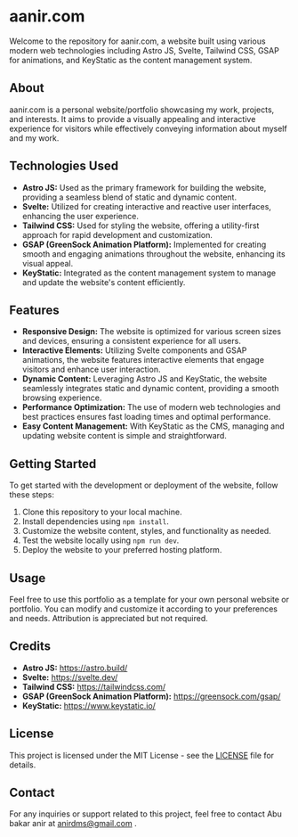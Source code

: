 # aanir.com

Welcome to the repository for aanir.com, a website built using various modern web technologies including Astro JS, Svelte, Tailwind CSS, GSAP for animations, and KeyStatic as the content management system.

## About

aanir.com is a personal website/portfolio showcasing my work, projects, and interests. It aims to provide a visually appealing and interactive experience for visitors while effectively conveying information about myself and my work.

## Technologies Used

- **Astro JS:** Used as the primary framework for building the website, providing a seamless blend of static and dynamic content.
- **Svelte:** Utilized for creating interactive and reactive user interfaces, enhancing the user experience.
- **Tailwind CSS:** Used for styling the website, offering a utility-first approach for rapid development and customization.
- **GSAP (GreenSock Animation Platform):** Implemented for creating smooth and engaging animations throughout the website, enhancing its visual appeal.
- **KeyStatic:** Integrated as the content management system to manage and update the website's content efficiently.

## Features

- **Responsive Design:** The website is optimized for various screen sizes and devices, ensuring a consistent experience for all users.
- **Interactive Elements:** Utilizing Svelte components and GSAP animations, the website features interactive elements that engage visitors and enhance user interaction.
- **Dynamic Content:** Leveraging Astro JS and KeyStatic, the website seamlessly integrates static and dynamic content, providing a smooth browsing experience.
- **Performance Optimization:** The use of modern web technologies and best practices ensures fast loading times and optimal performance.
- **Easy Content Management:** With KeyStatic as the CMS, managing and updating website content is simple and straightforward.

## Getting Started

To get started with the development or deployment of the website, follow these steps:

1. Clone this repository to your local machine.
2. Install dependencies using `npm install`.
3. Customize the website content, styles, and functionality as needed.
4. Test the website locally using `npm run dev`.
5. Deploy the website to your preferred hosting platform.

## Usage

Feel free to use this portfolio as a template for your own personal website or portfolio. You can modify and customize it according to your preferences and needs. Attribution is appreciated but not required.

## Credits

- **Astro JS:** https://astro.build/
- **Svelte:** https://svelte.dev/
- **Tailwind CSS:** https://tailwindcss.com/
- **GSAP (GreenSock Animation Platform):** https://greensock.com/gsap/
- **KeyStatic:** https://www.keystatic.io/

## License

This project is licensed under the MIT License - see the [LICENSE](LICENSE) file for details.

## Contact

For any inquiries or support related to this project, feel free to contact Abu bakar anir at anirdms@gmail.com .
